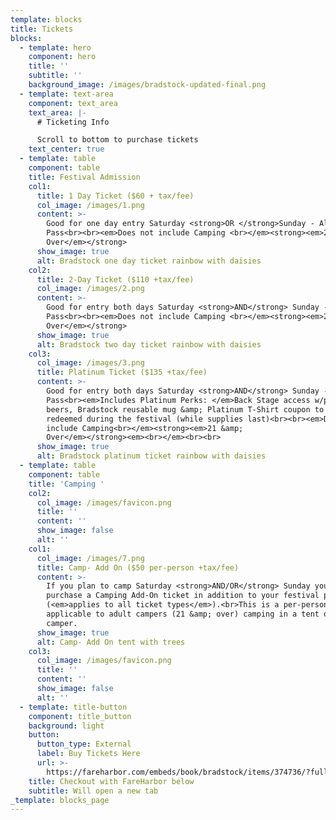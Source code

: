 ```yaml
---
template: blocks
title: Tickets
blocks:
  - template: hero
    component: hero
    title: ''
    subtitle: ''
    background_image: /images/bradstock-updated-final.png
  - template: text-area
    component: text_area
    text_area: |-
      # Ticketing Info

      Scroll to bottom to purchase tickets
    text_center: true
  - template: table
    component: table
    title: Festival Admission
    col1:
      title: 1 Day Ticket ($60 + tax/fee)
      col_image: /images/1.png
      content: >-
        Good for one day entry Saturday <strong>OR </strong>Sunday - All Day
        Pass<br><br><em>Does not include Camping <br></em><strong><em>21 &amp;
        Over</em></strong>
      show_image: true
      alt: Bradstock one day ticket rainbow with daisies
    col2:
      title: 2-Day Ticket ($110 +tax/fee)
      col_image: /images/2.png
      content: >-
        Good for entry both days Saturday <strong>AND</strong> Sunday - All Day
        Pass<br><br><em>Does not include Camping <br></em><strong><em>21 &amp;
        Over</em></strong>
      show_image: true
      alt: Bradstock two day ticket rainbow with daisies
    col3:
      col_image: /images/3.png
      title: Platinum Ticket ($135 +tax/fee)
      content: >-
        Good for entry both days Saturday <strong>AND</strong> Sunday - All Day
        Pass<br><em>Includes Platinum Perks: </em>Back Stage access w/premium
        beers, Bradstock reusable mug &amp; Platinum T-Shirt coupon to be
        redeemed during the festival (while supplies last)<br><br><em>Does not
        include Camping<br></em><strong><em>21 &amp;
        Over</em></strong><em><br></em><br><br>
      show_image: true
      alt: Bradstock platinum ticket rainbow with daisies
  - template: table
    component: table
    title: 'Camping '
    col2:
      col_image: /images/favicon.png
      title: ''
      content: ''
      show_image: false
      alt: ''
    col1:
      col_image: /images/7.png
      title: Camp- Add On ($50 per-person +tax/fee)
      content: >-
        If you plan to camp Saturday <strong>AND/OR</strong> Sunday you must
        purchase a Camping Add-On ticket in addition to your festival pass
        (<em>applies to all ticket types</em>).<br>This is a per-person ticket
        applicable to adult campers (21 &amp; over) camping in a tent or a
        camper.
      show_image: true
      alt: Camp- Add On tent with trees
    col3:
      col_image: /images/favicon.png
      title: ''
      content: ''
      show_image: false
      alt: ''
  - template: title-button
    component: title_button
    background: light
    button:
      button_type: External
      label: Buy Tickets Here
      url: >-
        https://fareharbor.com/embeds/book/bradstock/items/374736/?full-items=yes&flow=730827
    title: Checkout with FareHarbor below
    subtitle: Will open a new tab
_template: blocks_page
---
```


